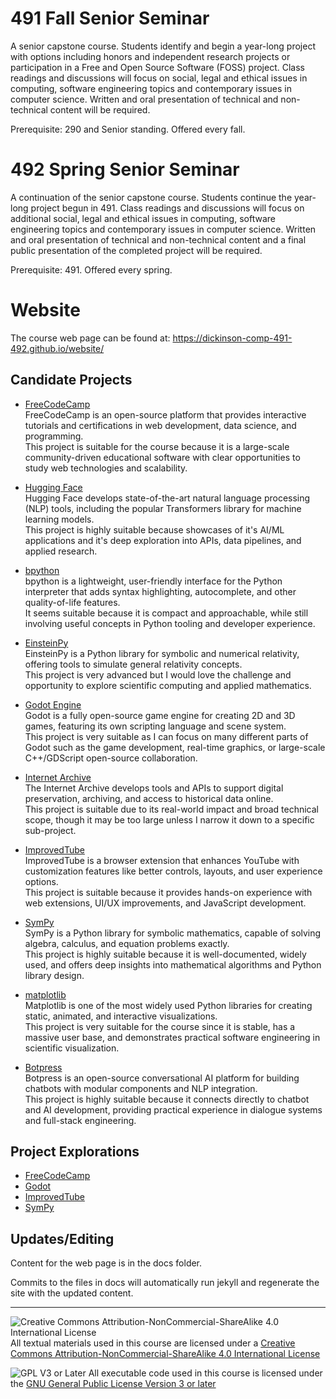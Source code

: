 # 491 Fall Senior Seminar

A senior capstone course. Students identify and begin a year-long project with options including honors and independent research projects or participation in a Free and Open Source Software (FOSS) project. Class readings and discussions will focus on social, legal and ethical issues in computing, software engineering topics and contemporary issues in computer science. Written and oral presentation of technical and non-technical content will be required.

Prerequisite: 290 and Senior standing. Offered every fall.

# 492 Spring Senior Seminar

A continuation of the senior capstone course. Students continue the year-long project begun in 491. Class readings and discussions will focus on additional social, legal and ethical issues in computing, software engineering topics and contemporary issues in computer science. Written and oral presentation of technical and non-technical content and a final public presentation of the completed project will be required.

Prerequisite: 491. Offered every spring.

# Website

The course web page can be found at: https://dickinson-comp-491-492.github.io/website/

## Candidate Projects

- [FreeCodeCamp](https://www.freecodecamp.org/learn/)  
  FreeCodeCamp is an open-source platform that provides interactive tutorials and certifications in web development, data science, and programming.  
  This project is suitable for the course because it is a large-scale community-driven educational software with clear opportunities to study web technologies and scalability.

- [Hugging Face](https://github.com/huggingface)  
  Hugging Face develops state-of-the-art natural language processing (NLP) tools, including the popular Transformers library for machine learning models.  
  This project is highly suitable because showcases of it's AI/ML applications and it's deep exploration into APIs, data pipelines, and applied research.

- [bpython](https://github.com/bpython/bpython)  
  bpython is a lightweight, user-friendly interface for the Python interpreter that adds syntax highlighting, autocomplete, and other quality-of-life features.  
  It seems suitable because it is compact and approachable, while still involving useful concepts in Python tooling and developer experience.

- [EinsteinPy](https://github.com/einsteinpy/einsteinpy)  
  EinsteinPy is a Python library for symbolic and numerical relativity, offering tools to simulate general relativity concepts.  
  This project is very advanced but I would love the challenge and opportunity to explore scientific computing and applied mathematics.

- [Godot Engine](https://github.com/godotengine/godot)  
  Godot is a fully open-source game engine for creating 2D and 3D games, featuring its own scripting language and scene system.  
  This project is very suitable as I can focus on many different parts of Godot such as the game development, real-time graphics, or large-scale C++/GDScript open-source collaboration.

- [Internet Archive](https://github.com/internetarchive)  
  The Internet Archive develops tools and APIs to support digital preservation, archiving, and access to historical data online.  
  This project is suitable due to its real-world impact and broad technical scope, though it may be too large unless I narrow it down to a specific sub-project.

- [ImprovedTube](https://github.com/code-charity/youtube)  
  ImprovedTube is a browser extension that enhances YouTube with customization features like better controls, layouts, and user experience options.  
  This project is suitable because it provides hands-on experience with web extensions, UI/UX improvements, and JavaScript development.

- [SymPy](https://github.com/sympy/sympy)  
  SymPy is a Python library for symbolic mathematics, capable of solving algebra, calculus, and equation problems exactly.  
  This project is highly suitable because it is well-documented, widely used, and offers deep insights into mathematical algorithms and Python library design.

- [matplotlib](https://github.com/matplotlib/matplotlib)  
  Matplotlib is one of the most widely used Python libraries for creating static, animated, and interactive visualizations.  
  This project is very suitable for the course since it is stable, has a massive user base, and demonstrates practical software engineering in scientific visualization.

- [Botpress](https://github.com/botpress/botpress)  
  Botpress is an open-source conversational AI platform for building chatbots with modular components and NLP integration.  
  This project is highly suitable because it connects directly to chatbot and AI development, providing practical experience in dialogue systems and full-stack engineering.

## Project Explorations

- [FreeCodeCamp](freecodecamp.md)
- [Godot](godot.md)
- [ImprovedTube](improvedtube.md)
- [SymPy](sympy.md)

## Updates/Editing

Content for the web page is in the docs folder.

Commits to the files in docs will automatically run jekyll and regenerate the site with the updated content.

---

![Creative Commons Attribution-NonCommercial-ShareAlike 4.0 International License](https://i.creativecommons.org/l/by-nc-sa/4.0/88x31.png "Creative Commons Attribution-NonCommercial-ShareAlike 4.0 International License") All textual materials used in this course are licensed under a [Creative Commons Attribution-NonCommercial-ShareAlike 4.0 International License](http://creativecommons.org/licenses/by-nc-sa/4.0/)

![GPL V3 or Later](https://www.gnu.org/graphics/gplv3-or-later-sm.png "GPL V3 or later") All executable code used in this course is licensed under the [GNU General Public License Version 3 or later](https://www.gnu.org/licenses/gpl.txt)
